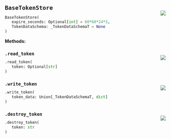 #



## `BaseTokenStore`
<p align="right" style="margin-top:-20px;margin-bottom:-15px;"><a href="https://github.com/swelcker/U2D_MSA_SDK/tree/0.0.7/u2d_msa_sdk/auth/auth/backends/base.py/#L8"><img src="https://img.shields.io/badge/-source-cccccc?style=flat&logo=github"></a></p>

```python
BaseTokenStore(
   expire_seconds: Optional[int] = 60*60*24*3,
   TokenDataSchema: _TokenDataSchemaT = None
)
```




**Methods:**



### `.read_token`
<p align="right" style="margin-top:-20px;margin-bottom:-15px;"><a href="https://github.com/swelcker/U2D_MSA_SDK/tree/0.0.7/u2d_msa_sdk/auth/auth/backends/base.py/#L19"><img src="https://img.shields.io/badge/-source-cccccc?style=flat&logo=github"></a></p>

```python
.read_token(
   token: Optional[str]
)
```



### `.write_token`
<p align="right" style="margin-top:-20px;margin-bottom:-15px;"><a href="https://github.com/swelcker/U2D_MSA_SDK/tree/0.0.7/u2d_msa_sdk/auth/auth/backends/base.py/#L22"><img src="https://img.shields.io/badge/-source-cccccc?style=flat&logo=github"></a></p>

```python
.write_token(
   token_data: Union[_TokenDataSchemaT, dict]
)
```



### `.destroy_token`
<p align="right" style="margin-top:-20px;margin-bottom:-15px;"><a href="https://github.com/swelcker/U2D_MSA_SDK/tree/0.0.7/u2d_msa_sdk/auth/auth/backends/base.py/#L25"><img src="https://img.shields.io/badge/-source-cccccc?style=flat&logo=github"></a></p>

```python
.destroy_token(
   token: str
)
```

